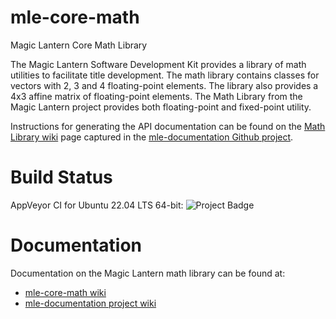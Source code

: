 # mle-core-math
Magic Lantern Core Math Library

The Magic Lantern Software Development Kit provides a library of math utilities to facilitate title development.
The math library contains classes for vectors with 2, 3 and 4 floating-point elements. The library also provides
a 4x3 affine matrix of floating-point elements. The Math Library from the Magic Lantern project provides both
floating-point and fixed-point utility.

Instructions for generating the API documentation can be found on the [Math Library wiki](https://github.com/magic-lantern-studio/mle-documentation/wiki/Math-Library) page captured in the [mle-documentation Github project](https://github.com/magic-lantern-studio/mle-documentation).

# Build Status
AppVeyor CI for Ubuntu 22.04 LTS 64-bit: <img src="https://ci.appveyor.com/api/projects/status/7a9admp8k7v8828e?svg=true" alt="Project Badge">

# Documentation
Documentation on the Magic Lantern math library can be found at:

  * [mle-core-math wiki](https://github.com/magic-lantern-studio/mle-core-math/wiki)
  * [mle-documentation project wiki](https://github.com/magic-lantern-studio/mle-documentation/wiki)
